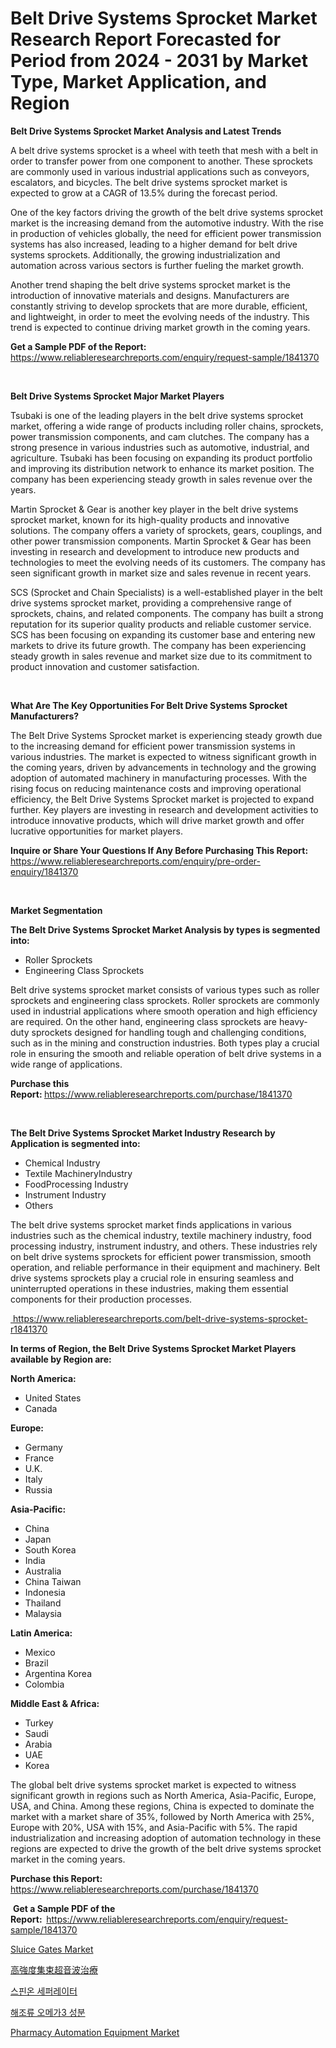 <p><h1>Belt Drive Systems Sprocket Market Research Report Forecasted for Period from 2024 -  2031 by Market Type, Market Application, and Region</h1></p><p><strong>Belt Drive Systems Sprocket Market Analysis and Latest Trends</strong></p>
<p><p>A belt drive systems sprocket is a wheel with teeth that mesh with a belt in order to transfer power from one component to another. These sprockets are commonly used in various industrial applications such as conveyors, escalators, and bicycles. The belt drive systems sprocket market is expected to grow at a CAGR of 13.5% during the forecast period.</p><p>One of the key factors driving the growth of the belt drive systems sprocket market is the increasing demand from the automotive industry. With the rise in production of vehicles globally, the need for efficient power transmission systems has also increased, leading to a higher demand for belt drive systems sprockets. Additionally, the growing industrialization and automation across various sectors is further fueling the market growth.</p><p>Another trend shaping the belt drive systems sprocket market is the introduction of innovative materials and designs. Manufacturers are constantly striving to develop sprockets that are more durable, efficient, and lightweight, in order to meet the evolving needs of the industry. This trend is expected to continue driving market growth in the coming years.</p></p>
<p><strong>Get a Sample PDF of the Report:&nbsp;</strong> <a href="https://www.reliableresearchreports.com/enquiry/request-sample/1841370">https://www.reliableresearchreports.com/enquiry/request-sample/1841370</a></p>
<p>&nbsp;</p>
<p><strong>Belt Drive Systems Sprocket Major Market Players</strong></p>
<p><p>Tsubaki is one of the leading players in the belt drive systems sprocket market, offering a wide range of products including roller chains, sprockets, power transmission components, and cam clutches. The company has a strong presence in various industries such as automotive, industrial, and agriculture. Tsubaki has been focusing on expanding its product portfolio and improving its distribution network to enhance its market position. The company has been experiencing steady growth in sales revenue over the years.</p><p>Martin Sprocket & Gear is another key player in the belt drive systems sprocket market, known for its high-quality products and innovative solutions. The company offers a variety of sprockets, gears, couplings, and other power transmission components. Martin Sprocket & Gear has been investing in research and development to introduce new products and technologies to meet the evolving needs of its customers. The company has seen significant growth in market size and sales revenue in recent years.</p><p>SCS (Sprocket and Chain Specialists) is a well-established player in the belt drive systems sprocket market, providing a comprehensive range of sprockets, chains, and related components. The company has built a strong reputation for its superior quality products and reliable customer service. SCS has been focusing on expanding its customer base and entering new markets to drive its future growth. The company has been experiencing steady growth in sales revenue and market size due to its commitment to product innovation and customer satisfaction.</p></p>
<p>&nbsp;</p>
<p><strong>What Are The Key Opportunities For Belt Drive Systems Sprocket Manufacturers?</strong></p>
<p><p>The Belt Drive Systems Sprocket market is experiencing steady growth due to the increasing demand for efficient power transmission systems in various industries. The market is expected to witness significant growth in the coming years, driven by advancements in technology and the growing adoption of automated machinery in manufacturing processes. With the rising focus on reducing maintenance costs and improving operational efficiency, the Belt Drive Systems Sprocket market is projected to expand further. Key players are investing in research and development activities to introduce innovative products, which will drive market growth and offer lucrative opportunities for market players.</p></p>
<p><strong>Inquire or Share Your Questions If Any Before Purchasing This Report:</strong> <a href="https://www.reliableresearchreports.com/enquiry/pre-order-enquiry/1841370">https://www.reliableresearchreports.com/enquiry/pre-order-enquiry/1841370</a></p>
<p>&nbsp;</p>
<p><strong>Market Segmentation</strong></p>
<p><strong>The Belt Drive Systems Sprocket Market Analysis by types is segmented into:</strong></p>
<p><ul><li>Roller Sprockets</li><li>Engineering Class Sprockets</li></ul></p>
<p><p>Belt drive systems sprocket market consists of various types such as roller sprockets and engineering class sprockets. Roller sprockets are commonly used in industrial applications where smooth operation and high efficiency are required. On the other hand, engineering class sprockets are heavy-duty sprockets designed for handling tough and challenging conditions, such as in the mining and construction industries. Both types play a crucial role in ensuring the smooth and reliable operation of belt drive systems in a wide range of applications.</p></p>
<p><strong>Purchase this Report:&nbsp;</strong><a href="https://www.reliableresearchreports.com/purchase/1841370">https://www.reliableresearchreports.com/purchase/1841370</a></p>
<p>&nbsp;</p>
<p><strong>The Belt Drive Systems Sprocket Market Industry Research by Application is segmented into:</strong></p>
<p><ul><li>Chemical Industry</li><li>Textile MachineryIndustry</li><li>FoodProcessing Industry</li><li>Instrument Industry</li><li>Others</li></ul></p>
<p><p>The belt drive systems sprocket market finds applications in various industries such as the chemical industry, textile machinery industry, food processing industry, instrument industry, and others. These industries rely on belt drive systems sprockets for efficient power transmission, smooth operation, and reliable performance in their equipment and machinery. Belt drive systems sprockets play a crucial role in ensuring seamless and uninterrupted operations in these industries, making them essential components for their production processes.</p></p>
<p><a href="https://www.reliableresearchreports.com/belt-drive-systems-sprocket-r1841370">&nbsp;https://www.reliableresearchreports.com/belt-drive-systems-sprocket-r1841370</a></p>
<p><strong>In terms of Region, the Belt Drive Systems Sprocket Market Players available by Region are:</strong></p>
<p>
    <p> <strong> North America: </strong>
        <ul>
            <li>United States</li>
            <li>Canada</li>
        </ul>
        </p> 
    <p> <strong> Europe: </strong>
        <ul>
            <li>Germany</li>
            <li>France</li>
            <li>U.K.</li>
            <li>Italy</li>
            <li>Russia</li>
        </ul>
        </p> 
    <p> <strong> Asia-Pacific: </strong>
        <ul>
            <li>China</li>
            <li>Japan</li>
            <li>South Korea</li>
            <li>India</li>
            <li>Australia</li>
            <li>China Taiwan</li>
            <li>Indonesia</li>
            <li>Thailand</li>
            <li>Malaysia</li>
        </ul>
        </p> 
    <p> <strong> Latin America: </strong>
        <ul>
            <li>Mexico</li>
            <li>Brazil</li>
            <li>Argentina Korea</li>
            <li>Colombia</li>
        </ul>
        </p> 
    <p> <strong> Middle East & Africa: </strong>
        <ul>
            <li>Turkey</li>
            <li>Saudi</li>
            <li>Arabia</li>
            <li>UAE</li>
            <li>Korea</li>
        </ul>
    </p>
    </p>
<p><p>The global belt drive systems sprocket market is expected to witness significant growth in regions such as North America, Asia-Pacific, Europe, USA, and China. Among these regions, China is expected to dominate the market with a market share of 35%, followed by North America with 25%, Europe with 20%, USA with 15%, and Asia-Pacific with 5%. The rapid industrialization and increasing adoption of automation technology in these regions are expected to drive the growth of the belt drive systems sprocket market in the coming years.</p></p>
<p><strong>Purchase this Report: </strong><a href="https://www.reliableresearchreports.com/purchase/1841370">https://www.reliableresearchreports.com/purchase/1841370</a></p>
<p>&nbsp;<strong>Get a Sample PDF of the Report:&nbsp;&nbsp;</strong><a href="https://www.reliableresearchreports.com/enquiry/request-sample/1841370">https://www.reliableresearchreports.com/enquiry/request-sample/1841370</a></p>
<p><strong></strong></p>
<p><p><a href="https://github.com/goodweq44/Market-Research-Report-List-1/blob/main/sluice-gates-market.md">Sluice Gates Market</a></p><p><a href="https://github.com/CarlieShields/Market-Research-Report-List-1/blob/main/9837775163933.md">高強度集束超音波治療</a></p><p><a href="https://github.com/erwindropdead54/Market-Research-Report-List-1/blob/main/8012747176577.md">스핀온 세퍼레이터</a></p><p><a href="https://github.com/kein8762/Market-Research-Report-List-2/blob/main/5443842176576.md">해조류 오메가3 성분</a></p><p><a href="https://github.com/jahid123ahm/Market-Research-Report-List-1/blob/main/pharmacy-automation-equipment-market.md">Pharmacy Automation Equipment Market</a></p></p>
